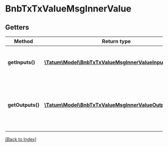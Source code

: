 # BnbTxTxValueMsgInnerValue

## Getters

Method | Return type | Description | Notes
------------ | ------------- | ------------- | -------------
**getInputs()** | [**\Tatum\Model\BnbTxTxValueMsgInnerValueInputsInner[]**](BnbTxTxValueMsgInnerValueInputsInner.md) | List of transactions, from which assets are being sent. | [optional]
**getOutputs()** | [**\Tatum\Model\BnbTxTxValueMsgInnerValueOutputsInner[]**](BnbTxTxValueMsgInnerValueOutputsInner.md) | List of recipient addresses and amounts to send to each of them. | [optional]

[[Back to Index]](../index.md)
